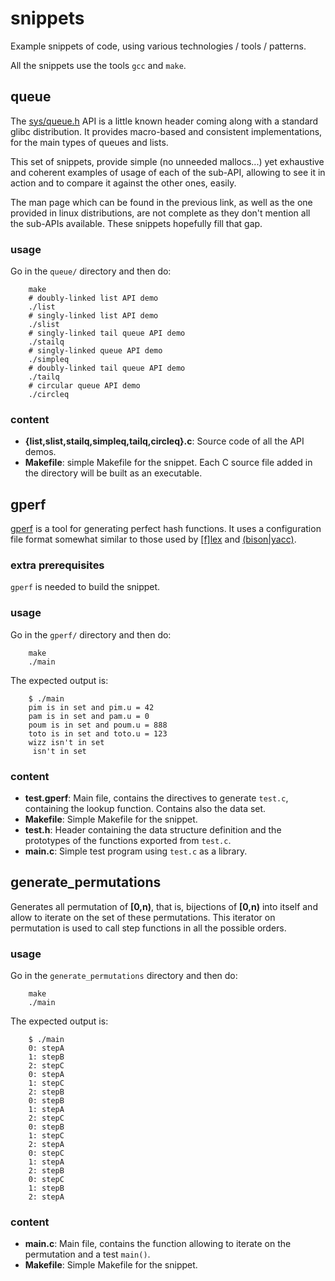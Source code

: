 # snippets

Example snippets of code, using various technologies / tools / patterns.

All the snippets use the tools `gcc` and `make`.

## queue

The [sys/queue.h](https://linux.die.net/man/3/queue) API is a little known
header coming along with a standard glibc distribution.
It provides macro-based and consistent implementations, for the main types of
queues and lists.

This set of snippets, provide simple (no unneeded mallocs...) yet exhaustive and
coherent examples of usage of each of the sub-API, allowing to see it in action
and to compare it against the other ones, easily.

The man page which can be found in the previous link, as well as the one
provided in linux distributions, are not complete as they don't mention all the
sub-APIs available.
These snippets hopefully fill that gap.

### usage

Go in the `queue/` directory and then do:

        make
        # doubly-linked list API demo
        ./list
        # singly-linked list API demo
        ./slist
        # singly-linked tail queue API demo
        ./stailq
        # singly-linked queue API demo
        ./simpleq
        # doubly-linked tail queue API demo
        ./tailq
        # circular queue API demo
        ./circleq

### content

* **{list,slist,stailq,simpleq,tailq,circleq}.c**: Source code of all the API
demos.
* **Makefile**: simple Makefile for the snippet.
Each C source file added in the directory will be built as an executable.

## gperf

[gperf](https://www.gnu.org/software/gperf/) is a tool for generating perfect hash functions.
It uses a configuration file format somewhat similar to those used by
[\[f\]lex](https://github.com/westes/flex) and
[(bison|yacc)](https://www.gnu.org/software/bison/).

### extra prerequisites

`gperf` is needed to build the snippet.

### usage

Go in the `gperf/` directory and then do:

        make
        ./main

The expected output is:

        $ ./main
        pim is in set and pim.u = 42
        pam is in set and pam.u = 0
        poum is in set and poum.u = 888
        toto is in set and toto.u = 123
        wizz isn't in set
         isn't in set

### content

* **test.gperf**:
  Main file, contains the directives to generate `test.c`, containing the lookup function.
  Contains also the data set.
* **Makefile**:
  Simple Makefile for the snippet.
* **test.h**:
  Header containing the data structure definition and the prototypes of the functions exported from `test.c`.
* **main.c**:
  Simple test program using `test.c` as a library.

## generate\_permutations

Generates all permutation of **[0,n)**, that is, bijections of **[0,n)** into
itself and allow to iterate on the set of these permutations.
This iterator on permutation is used to call step functions in all the possible
orders.

### usage

Go in the `generate_permutations` directory and then do:

        make
        ./main

The expected output is:

        $ ./main
        0: stepA
        1: stepB
        2: stepC
        0: stepA
        1: stepC
        2: stepB
        0: stepB
        1: stepA
        2: stepC
        0: stepB
        1: stepC
        2: stepA
        0: stepC
        1: stepA
        2: stepB
        0: stepC
        1: stepB
        2: stepA

### content

* **main.c**:
  Main file, contains the function allowing to iterate on the permutation and a
  test `main()`.
* **Makefile**:
  Simple Makefile for the snippet.

